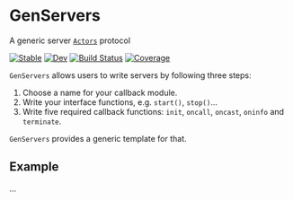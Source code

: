 # GenServers

A generic server [`Actors`](https://github.com/JuliaActors/Actors.jl) protocol

[![Stable](https://img.shields.io/badge/docs-stable-blue.svg)](https://pbayer.github.io/GenServers.jl/stable)
[![Dev](https://img.shields.io/badge/docs-dev-blue.svg)](https://pbayer.github.io/GenServers.jl/dev)
[![Build Status](https://github.com/pbayer/GenServers.jl/workflows/CI/badge.svg)](https://github.com/pbayer/GenServers.jl/actions)
[![Coverage](https://codecov.io/gh/pbayer/GenServers.jl/branch/master/graph/badge.svg)](https://codecov.io/gh/pbayer/GenServers.jl)

`GenServers` allows users to write servers by following three steps:

1. Choose a name for your callback module.
2. Write your interface functions, e.g. `start()`, `stop()`...
3. Write five required callback functions: `init`, `oncall`, `oncast`, `oninfo` and `terminate`.

`GenServers` provides a generic template for that.

## Example

...
